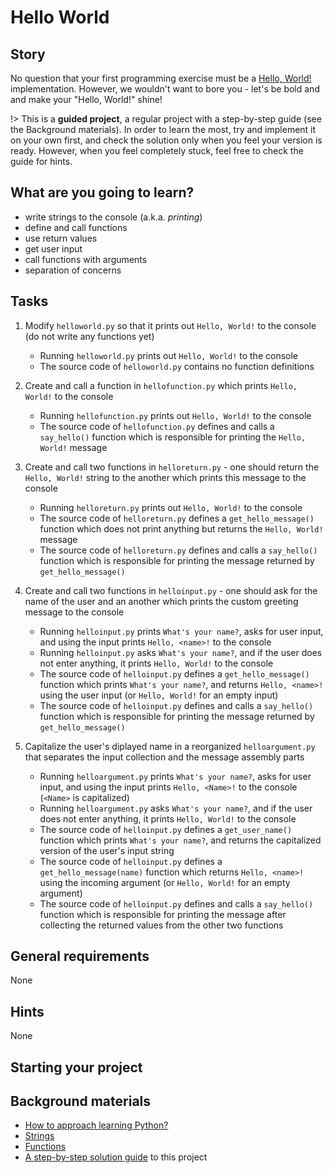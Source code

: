 # Hello World

## Story

No question that your first programming exercise must be a [Hello, World!](https://en.wikipedia.org/wiki/%22Hello,_World!%22_program) implementation. However, we wouldn't want to bore you - let's be bold and and make your "Hello, World!" shine!

!> This is a **guided project**, a regular project with a step-by-step guide
   (see the Background materials). In order to learn the most, try and
   implement it on your own first, and check the solution only when you feel
   your version is ready. However, when you feel completely stuck, feel free
   to check the guide for hints.

## What are you going to learn?

- write strings to the console (a.k.a. _printing_)
- define and call functions
- use return values
- get user input
- call functions with arguments
- separation of concerns

## Tasks

1. Modify `helloworld.py` so that it prints out `Hello, World!` to the console (do not write any functions yet)
    - Running `helloworld.py` prints out `Hello, World!` to the console
    - The source code of `helloworld.py` contains no function definitions

2. Create and call a function in `hellofunction.py` which prints `Hello, World!` to the console
    - Running `hellofunction.py` prints out `Hello, World!` to the console
    - The source code of `hellofunction.py` defines and calls a `say_hello()` function which is responsible for printing the `Hello, World!` message

3. Create and call two functions in `helloreturn.py` - one should return the `Hello, World!` string to the another which prints this message to the console
    - Running `helloreturn.py` prints out `Hello, World!` to the console
    - The source code of `helloreturn.py` defines a `get_hello_message()` function which does not print anything but returns the `Hello, World!` message
    - The source code of `helloreturn.py` defines and calls a `say_hello()` function which is responsible for printing the message returned by `get_hello_message()`

4. Create and call two functions in `helloinput.py` - one should ask for the name of the user and an another which prints the custom greeting message to the console
    - Running `helloinput.py` prints `What's your name?`, asks for user input, and using the input prints `Hello, <name>!` to the console
    - Running `helloinput.py` asks `What's your name?`, and if the user does not enter anything, it prints `Hello, World!` to the console
    - The source code of `helloinput.py` defines a `get_hello_message()` function which prints `What's your name?`, and returns `Hello, <name>!` using the user input (or `Hello, World!` for an empty input)
    - The source code of `helloinput.py` defines and calls a `say_hello()` function which is responsible for printing the message returned by `get_hello_message()`

5. Capitalize the user's diplayed name in a reorganized `helloargument.py` that separates the input collection and the message assembly parts
    - Running `helloargument.py` prints `What's your name?`, asks for user input, and using the input prints `Hello, <Name>!` to the console (`<Name>` is capitalized)
    - Running `helloargument.py` asks `What's your name?`, and if the user does not enter anything, it prints `Hello, World!` to the console
    - The source code of `helloinput.py` defines a `get_user_name()` function which prints `What's your name?`, and returns the capitalized version of the user's input string
    - The source code of `helloinput.py` defines a `get_hello_message(name)` function which returns `Hello, <name>!` using the incoming argument (or `Hello, World!` for an empty argument)
    - The source code of `helloinput.py` defines and calls a `say_hello()` function which is responsible for printing the message after collecting the returned values from the other two functions

## General requirements

None

## Hints

None

## Starting your project



## Background materials

- <i class="far fa-exclamation"></i> [How to approach learning Python?](../pages/python/learning-python.md)
- <i class="far fa-exclamation"></i> [Strings](../pages/python/strings.md)
- <i class="far fa-exclamation"></i> [Functions](../pages/python/functions.md)
- <i class="far fa-exclamation"></i> [A step-by-step solution guide](../pages/python/hello-world-step-by-step-python.md) to this project

